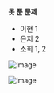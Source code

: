 **못 푼 문제**
- 이현 1
- 은지 2
- 소희 1, 2

![image](https://user-images.githubusercontent.com/77269204/120453859-57e16280-c3ce-11eb-9c81-9eebd29d8c87.png)

![image](https://user-images.githubusercontent.com/77269204/120453961-6fb8e680-c3ce-11eb-9fed-ae92ad2ab2e4.png)

